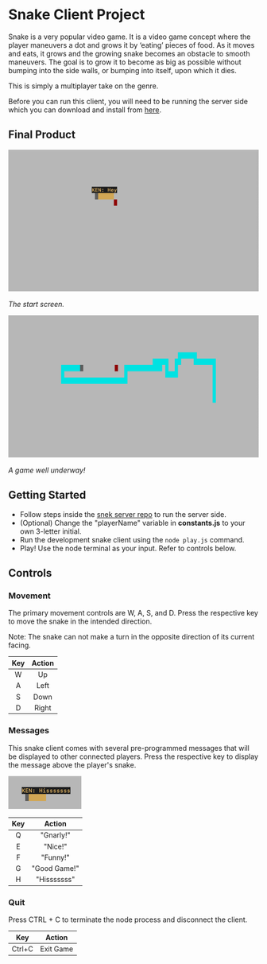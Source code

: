 # Snake Client Project

Snake is a very popular video game. It is a video game concept where the player maneuvers a dot and grows it by ‘eating’ pieces of food. As it moves and eats, it grows and the growing snake becomes an obstacle to smooth maneuvers. The goal is to grow it to become as big as possible without bumping into the side walls, or bumping into itself, upon which it dies.

This is simply a multiplayer take on the genre.

Before you can run this client, you will need to be running the server side which you can download and install from [here](https://github.com/lighthouse-labs/snek-multiplayer).

## Final Product

!["Start screen."](images/snakestart.png)

*The start screen.*

!["A successful game of snake."](images/snake.png)

*A game well underway!*

## Getting Started

- Follow steps inside the [snek server repo](https://github.com/lighthouse-labs/snek-multiplayer) to run the server side.
- (Optional) Change the "playerName" variable in __constants.js__ to your own 3-letter initial.
- Run the development snake client using the `node play.js` command.
- Play! Use the node terminal as your input. Refer to controls below.

## Controls

### Movement

The primary movement controls are W, A, S, and D. Press the respective key to move the snake in the intended direction.

Note: The snake can not make a turn in the opposite direction of its current facing.

| Key | Action |
| :-: | :----: |
|  W  |   Up   |
|  A  |  Left  |
|  S  |  Down  |
|  D  | Right  |

### Messages

This snake client comes with several pre-programmed messages that will be displayed to other connected players. Press the respective key to display the message above the player's snake.

!["Player snake saying "Hisssssss."](images/message.png)

| Key |    Action    |
| :-: | :----------: |
|  Q  |  "Gnarly!"   |
|  E  |   "Nice!"    |
|  F  |   "Funny!"   |
|  G  | "Good Game!" |
|  H  | "Hisssssss"  |

### Quit

Press CTRL + C to terminate the node process and disconnect the client.

|  Key   |  Action   |
| :----: | :-------: |
| Ctrl+C | Exit Game |
